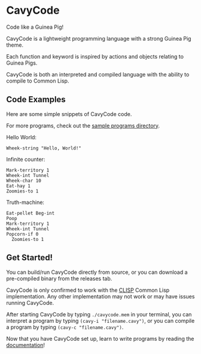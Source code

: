 # CavyCode
Code like a Guinea Pig!

CavyCode is a lightweight programming language with a strong Guinea Pig theme.

Each function and keyword is inspired by actions and objects relating to Guinea Pigs.

CavyCode is both an interpreted and compiled language with the ability to compile to Common Lisp.

## Code Examples

Here are some simple snippets of CavyCode code.

For more programs, check out the [sample programs directory](https://github.com/ZeroPlayerRodent/cavycode/tree/main/samples).

Hello World:
```
Wheek-string "Hello, World!"
```

Infinite counter:
```
Mark-territory 1
Wheek-int Tunnel
Wheek-char 10
Eat-hay 1
Zoomies-to 1
```
Truth-machine:
```
Eat-pellet Beg-int
Poop
Mark-territory 1
Wheek-int Tunnel
Popcorn-if 0
  Zoomies-to 1
```

## Get Started!

You can build/run CavyCode directly from source, or you can download a pre-compiled binary from the releases tab.

CavyCode is only confirmed to work with the [CLISP](https://clisp.sourceforge.io/) Common Lisp implementation. Any other implementation may not work or may have issues running CavyCode.

After starting CavyCode by typing `./cavycode.mem` in your terminal, you can interpret a program by typing `(cavy-i "filename.cavy")`, or you can compile a program by typing `(cavy-c "filename.cavy")`.

Now that you have CavyCode set up, learn to write programs by reading the [documentation](https://github.com/ZeroPlayerRodent/cavycode/blob/main/info.txt)!
